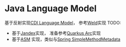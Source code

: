 # Java Language Model

基于反射实现[CDI Language Model](https://github.com/jakartaee/cdi/tree/master/lang-model)， 参考[Weld](https://github.com/weld/core/tree/master/weld-lite-extension-translator)实现
TODO:
- 基于[Jandex](https://github.com/smallrye/jandex)实现， 准备参考[Quarkus Arc](https://github.com/quarkusio/quarkus/tree/main/independent-projects/arc/processor/src/main/java/io/quarkus/arc/processor/bcextensions)实现
- 基于[ASM](https://asm.ow2.io/) 实现，类似与[Spring SimpleMethodMetadata](https://github.com/spring-projects/spring-framework/tree/main/spring-core/src/main/java/org/springframework/core/type/classreading)